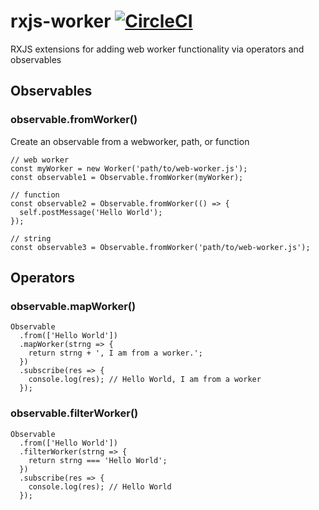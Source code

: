 # rxjs-worker [![CircleCI](https://circleci.com/gh/deebloo/rxjs-worker.svg?style=svg)](https://circleci.com/gh/deebloo/rxjs-worker)

RXJS extensions for adding web worker functionality via operators and observables

## Observables

### observable.fromWorker()
Create an observable from a webworker, path, or function
```TS
// web worker
const myWorker = new Worker('path/to/web-worker.js');
const observable1 = Observable.fromWorker(myWorker);

// function
const observable2 = Observable.fromWorker(() => {
  self.postMessage('Hello World');
});

// string
const observable3 = Observable.fromWorker('path/to/web-worker.js');
```

## Operators

### observable.mapWorker()
```TS
Observable
  .from(['Hello World'])
  .mapWorker(strng => {
    return strng + ', I am from a worker.';
  })
  .subscribe(res => {
    console.log(res); // Hello World, I am from a worker
  });
```

### observable.filterWorker()
```TS
Observable
  .from(['Hello World'])
  .filterWorker(strng => {
    return strng === 'Hello World';
  })
  .subscribe(res => {
    console.log(res); // Hello World
  });
```
